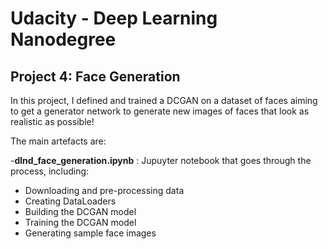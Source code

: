 # Udacity - Deep Learning Nanodegree

## Project 4: Face Generation

In this project, I defined and trained a DCGAN on a dataset of faces aiming to get a generator network to generate new images of faces that look as realistic as possible!

The main artefacts are:

-**dlnd_face_generation.ipynb** : Jupuyter notebook that goes through the process, including:
- Downloading and pre-processing data
- Creating DataLoaders
- Building the DCGAN model
- Training the DCGAN model
- Generating sample face images

